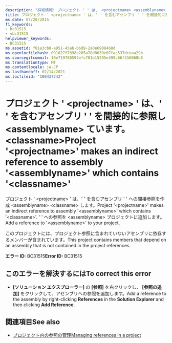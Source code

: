 ```yaml
---
description: "詳細情報: プロジェクト ' ' は、 <projectname> <assemblyname> ' ' を含むアセンブリ ' ' への間接参照を作成します <classname>"
title: プロジェクト ' <projectname> ' は、' ' を含むアセンブリ ' ' を間接的に参照し <assemblyname> ています。 <classname>
ms.date: 07/20/2015
f1_keywords:
- bc31515
- vbc31515
helpviewer_keywords:
- BC31515
ms.assetid: f01a3cb8-a951-45ab-b6d9-2a0e6908468d
ms.openlocfilehash: 091627f7898e285a78d8039e07fac537dceaa29b
ms.sourcegitcommit: 10e719780594efc781b15295e499c66f316068b8
ms.translationtype: MT
ms.contentlocale: ja-JP
ms.lasthandoff: 02/14/2021
ms.locfileid: "100437242"
---
```

# <a name="project-projectname-makes-an-indirect-reference-to-assembly-assemblyname-which-contains-classname"></a><span data-ttu-id="0228f-103">プロジェクト ' \<projectname> ' は、' ' を含むアセンブリ ' ' を間接的に参照し \<assemblyname> ています。 \<classname></span><span class="sxs-lookup"><span data-stu-id="0228f-103">Project '\<projectname>' makes an indirect reference to assembly '\<assemblyname>' which contains '\<classname>'</span></span>

<span data-ttu-id="0228f-104">プロジェクト ' \<projectname> ' は、' ' を含むアセンブリ ' ' への間接参照を作成 \<assemblyname> \<classname> します。</span><span class="sxs-lookup"><span data-stu-id="0228f-104">Project '\<projectname>' makes an indirect reference to assembly '\<assemblyname>' which contains '\<classname>'.</span></span> <span data-ttu-id="0228f-105">' ' への参照を \<assemblyname> プロジェクトに追加します。</span><span class="sxs-lookup"><span data-stu-id="0228f-105">Add a reference to '\<assemblyname>' to your project.</span></span>  
  
 <span data-ttu-id="0228f-106">このプロジェクトには、プロジェクト参照に含まれていないアセンブリに依存するメンバーが含まれています。</span><span class="sxs-lookup"><span data-stu-id="0228f-106">This project contains members that depend on an assembly that is not contained in the project references.</span></span>  
  
 <span data-ttu-id="0228f-107">**エラー ID:** BC31515</span><span class="sxs-lookup"><span data-stu-id="0228f-107">**Error ID:** BC31515</span></span>  
  
## <a name="to-correct-this-error"></a><span data-ttu-id="0228f-108">このエラーを解決するには</span><span class="sxs-lookup"><span data-stu-id="0228f-108">To correct this error</span></span>  
  
- <span data-ttu-id="0228f-109">**[ソリューション エクスプローラー]** の **[参照]** を右クリックし、 **[参照の追加]** をクリックして、アセンブリへの参照を追加します。</span><span class="sxs-lookup"><span data-stu-id="0228f-109">Add a reference to the assembly by right-clicking **References** in the **Solution Explorer** and then clicking **Add Reference**.</span></span>  
  
## <a name="see-also"></a><span data-ttu-id="0228f-110">関連項目</span><span class="sxs-lookup"><span data-stu-id="0228f-110">See also</span></span>

- [<span data-ttu-id="0228f-111">プロジェクト内の参照の管理</span><span class="sxs-lookup"><span data-stu-id="0228f-111">Managing references in a project</span></span>](/visualstudio/ide/managing-references-in-a-project)
